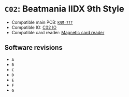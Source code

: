 # `C02`: Beatmania IIDX 9th Style

* Compatible main PCB: [`KNM-???`](../boards.md#knm-???)
* Compatible IO: [C02 IO](../io.md#c02-io)
* Compatible card reader: [Magnetic card reader](../io.md#magnetic-card-reader)

## Software revisions

* `A`
* `B`
* `C`
* `D`
* `E`
* `F`
* `G`
